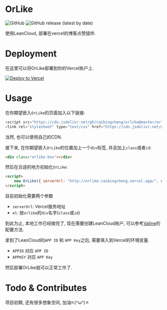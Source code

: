 # OrLike

![GitHub](https://img.shields.io/github/license/caibingcheng/orlike)
![GitHub release (latest by date)](https://img.shields.io/github/v/release/caibingcheng/orlike)

使用LeanCloud, 部署在vercel的博客点赞插件.

# Deployment

在这里可以将OrLike部署到你的Vercel账户上.

[![Deploy to Vercel](https://camo.githubusercontent.com/f209ca5cc3af7dd930b6bfc55b3d7b6a5fde1aff/68747470733a2f2f76657263656c2e636f6d2f627574746f6e)](https://vercel.com/import/project?template=https://github.com/caibingcheng/orlike)


# Usage

在你期望嵌入```OrLike```的页面加入以下链接:
```JavaScript
<script src="https://cdn.jsdelivr.net/gh/caibingcheng/orlike@master/orlike.js"></script>
<link rel="stylesheet" type="text/css" href="https://cdn.jsdelivr.net/gh/caibingcheng/orlike@master/orlike.css">
```
当然, 也可以使用自己的CDN.

接下来, 在你期望嵌入```OrLike```的位置加上一个```div```标签, 并且加上```class```或者```id```:
```HTML
<div class="orlike-box"></div>
```

然后在合适的地方初始化```OrLike```:
```HTML
<script>
    new OrLike({ serverUrl: "http://orlike-caibingcheng.vercel.app/", el: ".orlike-box" });
</script>
```

目前初始化需要两个参数
- ```serverUrl```: Vercel服务地址
- ```el```: 放```orlike```的```div```名字(```class```或```id```)

到此为止, 本地工作已经做完了, 现在需要创建LeanCloud账户, 可以参考[Valine](https://valine.js.org/quickstart.html)的配置方法.

拿到了LeanCloud的```APP ID``` 和 ```APP Key```之后, 需要填入到Vercel的环境变量.

- ```APPID``` 对应 ```APP ID```
- ```APPKEY``` 对应 ```APP Key```

然后部署OrLike就可以正常工作了.

# Todo & Contributes
项目初期, 还有很多想象空间, 加油↖(^ω^)↗
